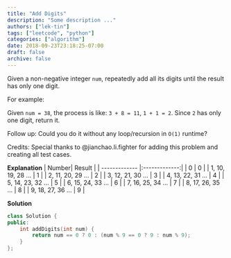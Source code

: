 ```yaml
---
title: "Add Digits"
description: "Some description ..."
authors: ["lek-tin"]
tags: ["leetcode", "python"]
categories: ["algorithm"]
date: 2018-09-23T23:18:25-07:00
draft: false
archive: false
---
```

Given a non-negative integer `num`, repeatedly add all its digits until the result has only one digit.

For example:

Given `num = 38`, the process is like: `3 + 8 = 11`, `1 + 1 = 2`. Since `2` has only one digit, return it.

Follow up:
Could you do it without any loop/recursion in `O(1)` runtime?

Credits:
Special thanks to @jianchao.li.fighter for adding this problem and creating all test cases.



**Explanation**
| Number| Result |
| ------------- |:-------------:|
| 0  | 0 |
| 1, 10, 19, 28 ...  | 1 |
| 2, 11, 20, 29 ...  | 2 |
| 3, 12, 21, 30 ...  | 3 |
| 4, 13, 22, 31 ...  | 4 |
| 5, 14, 23, 32 ...  | 5 |
| 6, 15, 24, 33 ...  | 6 |
| 7, 16, 25, 34 ...  | 7 |
| 8, 17, 26, 35 ...  | 8 |
| 9, 18, 27, 36 ...  | 9 |

**Solution**
```c++
class Solution {
public:
    int addDigits(int num) {
        return num == 0 ? 0 : (num % 9 == 0 ? 9 : num % 9);
    }
};
```
